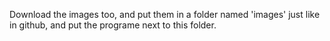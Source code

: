 Download the images too, and put them in a folder named 'images' just like in github, and put the programe next to this folder.

